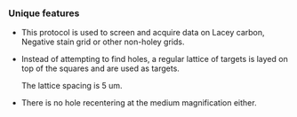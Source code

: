 ### Unique features

- This protocol is used to screen and acquire data on Lacey carbon, Negative stain grid or other non-holey grids.
- Instead of attempting to find holes, a regular lattice of targets is layed on top of the squares and are used as targets.

    The lattice spacing is 5 um.

- There is no hole recentering at the medium magnification either.

